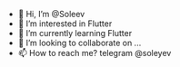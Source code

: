 - 👋 Hi, I’m @Soleev
- 👀 I’m interested in Flutter
- 🌱 I’m currently learning Flutter
- 💞️ I’m looking to collaborate on ...
- 📫 How to reach me? telegram @soleyev

<!---
Soleev/Soleev is a ✨ special ✨ repository because its `README.md` (this file) appears on your GitHub profile.
You can click the Preview link to take a look at your changes.
--->
